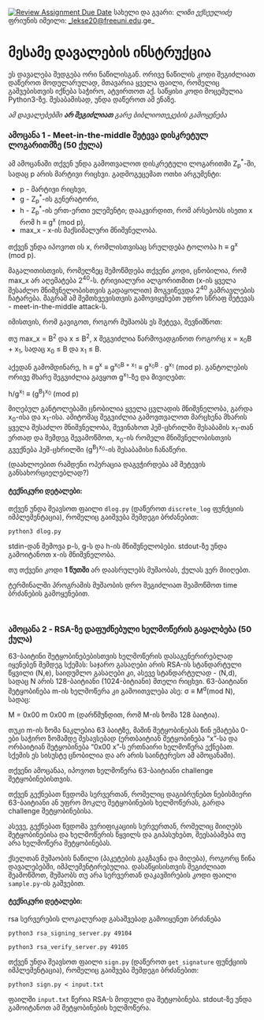 [![Review Assignment Due Date](https://classroom.github.com/assets/deadline-readme-button-24ddc0f5d75046c5622901739e7c5dd533143b0c8e959d652212380cedb1ea36.svg)](https://classroom.github.com/a/GV_k7ho0)
სახელი და გვარი: _ლიზი ექსეულიძე_  
ფრიუნის იმეილი: _lekse20@freeuni.edu.ge_

# მესამე დავალების ინსტრუქცია

ეს დავალება შედგება ორი ნაწილისგან. ორივე ნაწილის კოდი შეგიძლიათ დაწეროთ მოდულარულად, მთავარია ყველა ფაილი, რომელიც გაშვებისთვის იქნება საჭირო, ატვირთოთ აქ. საწყისი კოდი მოცემულია Python3-ზე. შესაბამისად, უნდა დაწეროთ ამ ენაზე. 

_ამ დავალებებში **არ შეგიძლიათ** გარე ბიბლიოთეკების გამოყენება_

### ამოცანა 1 - Meet-in-the-middle შეტევა დისკრეტულ ლოგარითმზე (50 ქულა)

ამ ამოცანაში თქვენ უნდა გამოთვალოთ დისკრეტული ლოგარითმი Z<sub>p</sub><sup>*</sup>-ში, სადაც p არის მარტივი რიცხვი. გადმოგეცემათ ოთხი არგუმენტი:

+ p - მარტივი რიცხვი,
+ g - Z<sub>p</sub><sup>*</sup>-ის გენერატორი,
+ h - Z<sub>p</sub><sup>*</sup>-ის ერთ-ერთი ელემენტი; დააკვირდით, რომ არსებობს ისეთი x რომ h ≡ g<sup>x</sup> (mod p),
+ max_x - x-ის მაქსიმალური მნიშვნელობა.

თქვენ უნდა იპოვოთ ის x, რომლისთვისაც სრულდება ტოლობა h ≡ g<sup>x</sup> (mod p).

მაგალითისთვის, რომელზეც შემოწმდება თქვენი კოდი, ცნობილია, რომ max_x არ აღემატება 2<sup>40</sup>-ს. ტრივიალური ალგორითმით (x-ის ყველა შესაძლო მნიშვნელობისთვის გადაყოლით) მოგვიწევდა 2<sup>40</sup> გამრავლების ჩატარება. მაგრამ ამ შემთხვევისთვის გამოვიყენებთ უფრო სწრაფ შეტევას - meet-in-the-middle attack-ს.

იმისთვის, რომ გავიგოთ, როგორ მუშაობს ეს შეტევა, შევნიშნოთ:

თუ max_x = B<sup>2</sup> და x ≤ B<sup>2</sup>, x შეგვიძლია წარმოვადგინოთ როგორც x = x<sub>0</sub>B + x<sub>1</sub>, სადაც x<sub>0</sub> ≤ B და x<sub>1</sub> ≤ B.

აქედან გამომდინარე, h ≡ g<sup>x</sup> ≡ g<sup>x<sub>0</sub>B + x<sub>1</sub></sup> ≡ g<sup>x<sub>0</sub>B</sup> ⋅ g<sup>x<sub>1</sub></sup> (mod p).
განტოლების ორივე მხარე შეგვიძლია გავყოთ g<sup>x<sub>1</sub></sup>-ზე და მივიღებთ:

h/g<sup>x<sub>1</sub></sup> ≡ (g<sup>B</sup>)<sup>x<sub>0</sub></sup> (mod p)

მიღებულ განტოლებაში ცნობილია ყველა ცვლადის მნიშვნელობა, გარდა x<sub>0</sub>-ისა და x<sub>1</sub>-ისა. ამიტომაც შეგვიძლია გამოვთვალოთ მარცხენა მხარის ყველა შესაძლო მნიშვნელობა, შევინახოთ ჰეშ-ცხრილში შესაბამის x<sub>1</sub>-თან ერთად და შემდეგ შევამოწმოთ, x<sub>0</sub>-ის რომელი მნიშვნელობისთვის გვექნება ჰეშ-ცხრილში (g<sup>B</sup>)<sup>x<sub>0</sub></sup>-ის შესაბამისი ჩანაწერი. 

(დაახლოებით რამდენი ოპერაცია დაგვჭირდება ამ შეტევის განსახორციელებლად?)

#### ტექნიკური დეტალები:

თქვენ უნდა შეავსოთ ფაილი `dlog.py` (დაწეროთ `discrete_log` ფუნქციის იმპლემენტაცია), რომელიც გაიშვება შემდეგი ბრძანებით:
```
python3 dlog.py
```

stdin-დან შემოვა p-ს, g-ს და h-ის მნიშვნელობები.
stdout-ზე უნდა გამოიტანოთ x-ის მნიშვნელობა. 

თუ თქვენი კოდი **1 წუთში** არ დაასრულებს მუშაობას, ქულას ვერ მიიღებთ.

ტერმინალში პროგრამის მუშაობის დრო შეგიძლიათ შეამოწმოთ time ბრძანების გამოყენებით.

<br>

### ამოცანა 2 - RSA-ზე დაფუძნებული ხელმოწერის გაყალბება (50 ქულა)
63-ბაიტინი შეტყობინებებისთვის ხელმოწერის დასაგენერირებლად იყენებენ შემდეგ სქემას: საჯარო გასაღები არის RSA-ის სტანდარტული წყვილი (N,e), საიდუმლო გასაღები კი, ასევე სტანდარტულად - (N,d), სადაც N არის 128-ბაიტიანი (1024-ბიტიანი) მთელი რიცხვი. 63-ბაიტიანი შეტყობინება m-ის ხელმოწერა კი გამოითვლება ასე: σ ≡ M<sup>d</sup>(mod N), სადაც:

M = 0x00 m 0x00 m
(დარწმუნდით, რომ M-ის ზომა 128 ბაიტია).

თუკი m-ის ზომა ნაკლებია 63 ბაიტზე, მაშინ შეტყობინებას წინ ემატება 0-ები საჭირო ზომამდე შესავსებად (ერთბაიტიან შეტყობინება “x”-სა და ორბაიტიან შეტყობინება “0x00 x”-ს ერთნაირი ხელმოწერა ექნებათ. სქემის ეს სისუსტე ცნობილია და არ არის საინტერესო ამ ამოცანაში).

თქვენი ამოცანაა, იპოვოთ ხელმოწერა 63-ბაიტიანი challenge შეტყობინებისთვის.

თქვენ გექნებათ წვდომა სერვერთან, რომელიც დაგიბრუნებთ ნებისმიერი 63-ბაიტიანი ან უფრო მოკლე შეტყობინების ხელმოწერას, გარდა challenge შეტყობინებისა.

ასევე, გექნებათ წვდომა ვერიფიკაციის სერვერთან, რომელიც მიიღებს შეტყობინებისა და ხელმოწერის წყვილს და გიპასუხებთ, შეესაბამება თუ არა ხელმოწერა შეტყობინებას.

ქსელთან მუშაობის ნაწილი (პაკეტების გაგზავნა და მიღება), როგორც წინა დავალებებში, იმპლემენტირებულია.
დასაწყისისთვის შეგიძლიათ შეამოწმოთ, მუშაობს თუ არა სერვერთან დაკავშირების კოდი ფაილი `sample.py`-ის გაშვებით.

#### ტექნიკური დეტალები:

rsa სერვერების ლოკალურად გასაშვებად გამოიყენეთ ბრძანება
```
python3 rsa_signing_server.py 49104 

python3 rsa_verify_server.py 49105
```

თქვენ უნდა შეავსოთ ფაილი `sign.py` (დაწეროთ `get_signature` ფუნქციის იმპლემენტაცია), რომელიც გაიშვება შემდეგი ბრძანებით:
```
python3 sign.py < input.txt
```

ფაილში `input.txt` წერია RSA-ს მოდული და შეტყობინება. 
stdout-ზე უნდა გამოიტანოთ ამ შეტყობინების ხელმოწერა.
